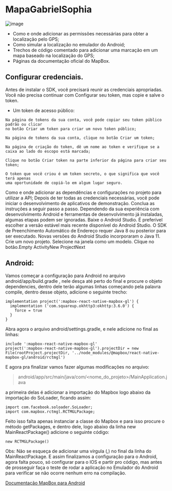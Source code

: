 # MapaGabrielSophia

![image](https://github.com/GabrielAngelon/MapaGabrielSophia/assets/149213303/98ac72a0-4cad-41cb-9659-5a53fa66b09c)

- Como e onde adicionar as permissões necessárias para obter a localização pelo GPS;
- Como simular a localização no emulador do Android;
- Trechos de código comentado para adicionar uma marcação em um mapa baseado na localização do GPS;
- Páginas da documentação oficial do MapBox.


## Configurar credenciais.
  
Antes de instalar o SDK, você precisará reunir as credenciais apropriadas. Você não precisa continuar com Configurar seu token, mas copie e salve o token.

- Um token de acesso público:
```
Na página de tokens da sua conta, você pode copiar seu token público padrão ou clicar
no botão Criar um token para criar um novo token público;

Na página de tokens da sua conta, clique no botão Criar um token;

Na página de criação do token, dê um nome ao token e verifique se a caixa ao lado do escopo está marcada;

Clique no botão Criar token na parte inferior da página para criar seu token;

O token que você criou é um token secreto, o que significa que você terá apenas
uma oportunidade de copiá-lo em algum lugar seguro.
```

Como e onde adicionar as dependências e configurações no projeto para utilizar a API;
Depois de ter todas as credenciais necessárias, você pode iniciar o desenvolvimento de aplicativos de demonstração. Conclua as instruções a seguir passo a passo. Dependendo da sua experiência com desenvolvimento Android e ferramentas de desenvolvimento já instaladas, algumas etapas podem ser ignoradas.
Baixe o Android Studio. É preferível escolher a versão estável mais recente disponível do Android Studio. O SDK de Preenchimento Automático de Endereço requer Java 8 ou posterior para ser executado. Novas versões do Android Studio incorporaram o Java 11.
Crie um novo projeto. Selecione na janela como um modelo. Clique no botão.Empty ActivityNew ProjectNext

## Android:
  
Vamos começar a configuração para Android no arquivo android/app/build.gradle , nele desça até perto do final e procure o objeto dependencies, dentro dele terão algumas linhas começando pela palavra compile, dentro desse objeto, adicione o seguinte trecho:

```
implementation project(':mapbox-react-native-mapbox-gl') {
  implementation ('com.squareup.okhttp3:okhttp:3.6.0') {
    force = true
  }
}
```

Abra agora o arquivo android/settings.gradle, e nele adicione no final as linhas:

```
include ':mapbox-react-native-mapbox-gl'
project(':mapbox-react-native-mapbox-gl').projectDir = new File(rootProject.projectDir, '../node_modules/@mapbox/react-native-mapbox-gl/android/rctmgl')
```

E agora pra finalizar vamos fazer algumas modificações no arquivo:

 > android/app/src/main/java/com/<nome_do_projeto>/MainApplication.java

a primeira delas é adicionar a importação do Mapbox logo abaixo da importação do SoLoader, ficando assim:

```
import com.facebook.soloader.SoLoader;
import com.mapbox.rctmgl.RCTMGLPackage;
```

Feito isso falta apenas instanciar a classe do Mapbox e para isso procure o método getPackages, e dentro dele, logo abaixo da linha new MainReactPackage() adicione o seguinte código:

```
new RCTMGLPackage()
```

Obs: Não se esqueça de adicionar uma  vírgula (,) no final da linha do MainReactPackage.
E assim finalizamos a configuração para o Android, agora falta pouco, só configurar para o IOS e partir pro código, mas antes de prosseguir faça o teste de rodar a aplicação no Emulador do Android para verificar se não ocorre nenhum erro na compilação.

[Documentação MapBox para Android](https://docs.mapbox.com/android/maps/guides/)

